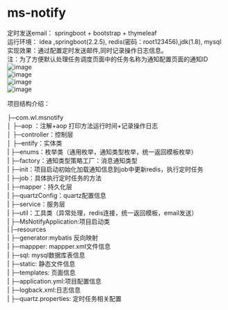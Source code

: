 # ms-notify
定时发送email： springboot + bootstrap + thymeleaf    
运行环境： idea ,springboot(2.2.5), redis(密码：root123456),jdk(1.8), mysql     
实现效果：通过配置定时发送邮件,同时记录操作日志信息。    
注：为了方便默认处理任务调度页面中的任务名称为通知配置页面的通知ID   
![image](https://github.com/wlonghui/ms-notify/blob/master/src/main/resources/static/img/msn01.png)  
![image](https://github.com/wlonghui/ms-notify/blob/master/src/main/resources/static/img/msn02.png)  
![image](https://github.com/wlonghui/ms-notify/blob/master/src/main/resources/static/img/msn03.png)  
![image](https://github.com/wlonghui/ms-notify/blob/master/src/main/resources/static/img/msn04.png)  

项目结构介绍：  

├─com.wl.msnotify    
│  ├─aop ：注解+aop  打印方法运行时间+记录操作日志   
│  ├─controller：控制层      
│  ├─entify：实体类     
|  ├─enums：枚举类（通用枚举，通知类型枚举，统一返回模板枚举）  
|  ├─factory：通知类型策略工厂：消息通知类型   
|  ├─init：项目启动初始化加载通知信息到job中更新redis，执行定时任务    
|  ├─job：具体执行定时任务的方法    
|  ├─mapper：持久化层    
|  ├─quartzConfig：quartz配置信息  
|  ├─service：服务层   
|  ├─util：工具类（异常处理，redis连接，统一返回模板，email发送）  
|  ├─MsNotifyApplication:项目启动类   
|
|─resources  
|  ├─generator:mybatis 反向映射   
|  ├─mappper: mappper.xml文件信息      
|  ├─sql: mysql数据库表信息     
|  ├─static: 静态文件信息       
|  ├─templates: 页面信息    
|  ├─application.yml:项目配置信息  
|  ├─logback.xml:日志信息   
|  ├─quartz.properties: 定时任务相关配置  
